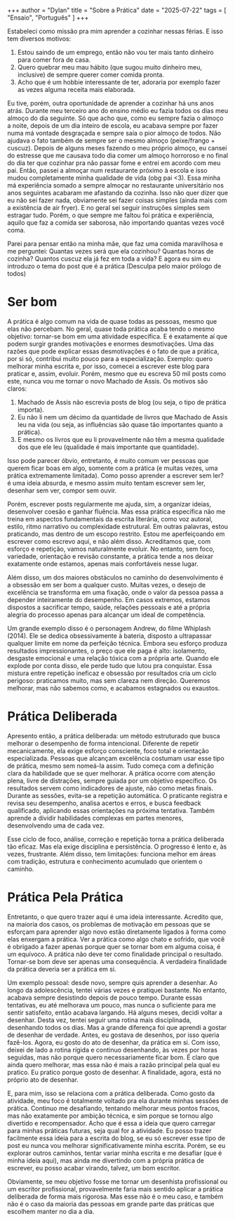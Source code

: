+++
author = "Dylan"
title = "Sobre a Prática"
date = "2025-07-22"
tags = [
    "Ensaio", "Português"
]
+++

Estabeleci como missão pra mim aprender a cozinhar nessas férias. E isso tem diversos motivos:
1. Estou saindo de um emprego, então não vou ter mais tanto dinheiro para comer fora de casa.
2. Quero quebrar meu mau hábito (que sugou muito dinheiro meu, inclusive) de sempre querer comer comida pronta.
3. Acho que é um hobbie interessante de ter, adoraria por exemplo fazer as vezes alguma receita mais elaborada.

Eu tive, porém, outra oportunidade de aprender a cozinhar há uns anos atrás. Durante meu terceiro ano do ensino médio eu fazia todos os dias meu almoço do dia seguinte. Só que acho que, como eu sempre fazia o almoço a noite, depois de um dia inteiro de escola, eu acabava sempre por fazer numa má vontade desgraçada e sempre saía o pior almoço de todos. Não ajudava o fato  também de sempre ser o mesmo almoço (peixe/frango + cuscuz). Depois de alguns meses fazendo o meu próprio almoço, eu cansei do estresse que me causava todo dia comer um almoço horroroso e no final do dia ter que cozinhar pra não passar fome e entrei em acordo com meu pai. Então, passei a almoçar num restaurante próximo à escola e isso mudou completamente minha qualidade de vida (obg pai <3).
Essa minha má experiência somado a sempre almoçar no restaurante universitário nos anos seguintes acabaram me afastando da cozinha. Isso não quer dizer que eu não sei fazer nada, obviamente sei fazer coisas simples (ainda mais com a existência de air fryer). E no geral sei seguir instruções simples sem estragar tudo. Porém, o que sempre me faltou foi prática e experiência, aquilo que faz a comida ser saborosa, não importando quantas vezes você coma.

Parei para pensar então na minha mãe, que faz uma comida maravilhosa e me perguntei:  Quantas vezes será que ela cozinhou? Quantas horas de cozinha? Quantos cuscuz ela já fez em toda a vida? E agora eu sim eu introduzo o tema do post que é a prática (Desculpa pelo maior prólogo de todos)

# Ser bom
A prática é algo comum na vida de quase todas as pessoas, mesmo que elas não percebam. No geral, quase toda prática acaba tendo o mesmo objetivo: tornar-se bom em uma atividade específica.  E é exatamente aí que podem surgir grandes motivações e enormes desmotivações. Uma das razões que pode explicar essas desmotivações é o fato de que a prática, por si só, contribui muito pouco para a especialização. Exemplo: quero melhorar minha escrita e, por isso, comecei a escrever este blog para praticar e, assim, evoluir.  Porém, mesmo que eu escreva 50 mil posts como este, nunca vou me tornar o novo Machado de Assis. Os motivos são claros:

1. Machado de Assis não escrevia posts de blog (ou seja, o tipo de prática importa).
2. Eu não li nem um décimo da quantidade de livros que Machado de Assis leu na vida (ou seja, as influências são quase tão importantes quanto a prática).
3. E mesmo os livros que eu li provavelmente não têm a mesma qualidade dos que ele leu (qualidade é mais importante que quantidade).

Isso pode parecer óbvio, entretanto, é muito comum ver pessoas que querem ficar boas em algo, somente com a prática (e muitas vezes, uma prática extremamente limitada). Como posso aprender a escrever sem ler? é uma ideia absurda, e mesmo assim muito tentam escrever sem ler, desenhar sem ver, compor sem ouvir.

Porém, escrever posts regularmente me ajuda, sim, a organizar ideias, desenvolver coesão e ganhar fluência.  Mas essa prática específica não me treina em aspectos fundamentais da escrita literária, como voz autoral, estilo, ritmo narrativo ou complexidade estrutural. Em outras palavras, estou praticando, mas dentro de um escopo restrito. Estou me aperfeiçoando em escrever como escrevo aqui, e não além disso.  Acreditamos que, com esforço e repetição, vamos naturalmente evoluir.  No entanto, sem foco, variedade, orientação e revisão constante, a prática tende a nos deixar exatamente onde estamos, apenas mais confortáveis nesse lugar.

Além disso, um dos maiores obstáculos no caminho do desenvolvimento é a obsessão em ser bom a qualquer custo.  Muitas vezes, o desejo de excelência se transforma em uma fixação, onde o valor da pessoa passa a depender inteiramente do desempenho. Em casos extremos, estamos dispostos a sacrificar tempo, saúde, relações pessoais e até a própria alegria do processo apenas para alcançar um ideal de competência.

Um grande exemplo disso é o personagem Andrew, do filme Whiplash (2014).  Ele se dedica obsessivamente à bateria, disposto a ultrapassar qualquer limite em nome da perfeição técnica.  Embora seu esforço produza resultados impressionantes, o preço que ele paga é alto: isolamento, desgaste emocional e uma relação tóxica com a própria arte. Quando ele explode por conta disso, ele perde tudo que lutou pra conquistar.
Essa mistura entre repetição ineficaz e obsessão por resultados cria um ciclo perigoso: praticamos muito, mas sem clareza nem direção. Queremos melhorar, mas não sabemos como, e acabamos estagnados ou exaustos.

# Prática Deliberada

Apresento então, a prática deliberada: um método estruturado que busca melhorar o desempenho de forma intencional.  Diferente de repetir mecanicamente, ela exige esforço consciente, foco total e orientação especializada. Pessoas que alcançam excelência costumam usar esse tipo de prática, mesmo sem nomeá-la assim.
Tudo começa com a definição clara da habilidade que se quer melhorar. A prática ocorre com atenção plena, livre de distrações, sempre guiada por um objetivo específico. Os resultados servem como indicadores de ajuste, não como metas finais. Durante as sessões, evita-se a repetição automática. O praticante registra e revisa seu desempenho, analisa acertos e erros, e busca feedback qualificado, aplicando essas orientações na próxima tentativa. Também aprende a dividir habilidades complexas em partes menores, desenvolvendo uma de cada vez.

Esse ciclo de foco, análise, correção e repetição torna a prática deliberada tão eficaz. Mas ela exige disciplina e persistência. O progresso é lento e, às vezes, frustrante. Além disso, tem limitações:  funciona melhor em áreas com tradição, estrutura e conhecimento acumulado que orientem o caminho.

# Prática Pela Prática

Entretanto, o que quero trazer aqui é uma ideia interessante. Acredito que, na maioria dos casos, os problemas de motivação em pessoas que se esforçam para aprender algo novo estão diretamente ligados à forma como elas enxergam a prática. Ver a prática como algo chato e sofrido, que você é obrigado a fazer apenas porque quer se tornar bom em alguma coisa, é um equívoco. A prática não deve ter como finalidade principal o resultado. Tornar-se bom deve ser apenas uma consequência.  A verdadeira finalidade da prática deveria ser a prática em si.

Um exemplo pessoal: desde novo, sempre quis aprender a desenhar. Ao longo da adolescência, tentei várias vezes e pratiquei bastante. No entanto, acabava sempre desistindo depois de pouco tempo. Durante essas tentativas, eu até melhorava um pouco, mas nunca o suficiente para me sentir satisfeito, então acabava largando. Há alguns meses, decidi voltar a desenhar. Desta vez, tentei seguir uma rotina mais disciplinada, desenhando todos os dias. Mas a grande diferença foi que aprendi a gostar de desenhar de verdade. Antes, eu gostava de desenhos, por isso queria fazê-los. Agora, eu gosto do ato de desenhar, da prática em si.
Com isso, deixei de lado a rotina rígida e continuo desenhando, às vezes por horas seguidas, mas não porque quero necessariamente ficar bom. É claro que ainda quero melhorar, mas essa não é mais a razão principal pela qual eu pratico. Eu pratico porque gosto de desenhar. A finalidade, agora, está no próprio ato de desenhar. 

E, para mim, isso se relaciona com a prática deliberada.  Como gosto da atividade, meu foco é totalmente voltado pra ela durante minhas sessões de prática. Continuo me desafiando, tentando melhorar meus pontos fracos, mas não exatamente por ambição técnica, e sim porque se tornou algo divertido e recompensador. Acho que é essa a ideia que quero carregar para minhas práticas futuras, seja qual for a atividade.
Eu posso trazer facilmente essa ideia para a escrita do blog, se eu só escrever esse tipo de post eu nunca vou melhorar significativamente minha escrita. Porém, se eu explorar outros caminhos, tentar variar minha escrita e me desafiar (que é minha ideia aqui), mas ainda me divertindo com a própria prática de escrever, eu posso acabar virando, talvez, um bom escritor.

Obviamente, se meu objetivo fosse me tornar um desenhista profissional ou um escritor profissional, provavelmente faria mais sentido aplicar a prática deliberada de forma mais rigorosa. Mas esse não é o meu caso, e também não é o caso da maioria das pessoas em grande parte das práticas que escolhem manter no dia a dia.


